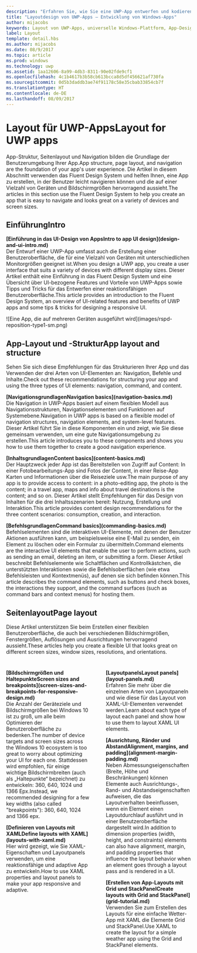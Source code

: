 ```yaml
---
description: "Erfahren Sie, wie Sie eine UWP-App entwerfen und kodieren, die eine einfache Navigation besitzt und auf vielen Geräten und Bildschirmen verschiedener Größen großartig aussieht."
title: "Layoutdesign von UWP-Apps – Entwicklung von Windows-Apps"
author: mijacobs
keywords: Layout von UWP-Apps, universelle Windows-Plattform, App-Design, Schnittstelle
label: Layout
template: detail.hbs
ms.author: mijacobs
ms.date: 08/9/2017
ms.topic: article
ms.prod: windows
ms.technology: uwp
ms.assetid: 1aa12606-8a99-4db3-8311-90e02fde9cf1
ms.openlocfilehash: 4c1b4617b3b58cb613bcca8d5df456621af730fa
ms.sourcegitcommit: 0d5b3daddb3ae74f91178c58e35cbab33854cb7f
ms.translationtype: HT
ms.contentlocale: de-DE
ms.lasthandoff: 08/09/2017
---
```

# <a name="layout-for-uwp-apps"></a><span data-ttu-id="9fd4e-104">Layout für UWP-Apps</span><span class="sxs-lookup"><span data-stu-id="9fd4e-104">Layout for UWP apps</span></span>
<link rel="stylesheet" href="https://az835927.vo.msecnd.net/sites/uwp/Resources/css/custom.css"> 

<span data-ttu-id="9fd4e-105">App-Struktur, Seitenlayout und Navigation bilden die Grundlage der Benutzerumgebung Ihrer App.</span><span class="sxs-lookup"><span data-stu-id="9fd4e-105">App structure, page layout, and navigation are the foundation of your app's user experience.</span></span> <span data-ttu-id="9fd4e-106">Die Artikel in diesem Abschnitt verwenden das Fluent Design System und helfen Ihnen, eine App zu erstellen, in der Benutzer leicht navigieren können und die auf einer Vielzahl von Geräten und Bildschirmgrößen hervorragend aussieht.</span><span class="sxs-lookup"><span data-stu-id="9fd4e-106">The articles in this section use the Fluent Design System to help you create an app that is easy to navigate and looks great on a variety of devices and screen sizes.</span></span>

## <a name="intro"></a><span data-ttu-id="9fd4e-107">Einführung</span><span class="sxs-lookup"><span data-stu-id="9fd4e-107">Intro</span></span>

<div class="side-by-side">
<div class="side-by-side-content">
  <div class="side-by-side-content-left">
  <p><b>[<span data-ttu-id="9fd4e-108">Einführung in das UI-Design von Apps</span><span class="sxs-lookup"><span data-stu-id="9fd4e-108">Intro to app UI design</span></span>](design-and-ui-intro.md)</b><br />
<span data-ttu-id="9fd4e-109">Der Entwurf einer UWP-App umfasst auch die Erstellung einer Benutzeroberfläche, die für eine Vielzahl von Geräten mit unterschiedlichen Monitorgrößen geeignet ist.</span><span class="sxs-lookup"><span data-stu-id="9fd4e-109">When you design a UWP app, you create a user interface that suits a variety of devices with different display sizes.</span></span> <span data-ttu-id="9fd4e-110">Dieser Artikel enthält eine Einführung in das Fluent Design System und eine Übersicht über UI-bezogene Features und Vorteile von UWP-Apps sowie Tipps und Tricks für das Entwerfen einer reaktionsfähigen Benutzeroberfläche.</span><span class="sxs-lookup"><span data-stu-id="9fd4e-110">This article provides an introduction to the Fluent Design System, an overview of UI-related features and benefits of UWP apps and some tips & tricks for designing a responsive UI.</span></span> </p>
  </div>
  <div class="side-by-side-content-right">
    ![Eine App, die auf mehreren Geräten ausgeführt wird](images/rspd-reposition-type1-sm.png)
  </div>
</div>
</div>

## <a name="app-layout-and-structure"></a><span data-ttu-id="9fd4e-112">App-Layout und -Struktur</span><span class="sxs-lookup"><span data-stu-id="9fd4e-112">App layout and structure</span></span>
<span data-ttu-id="9fd4e-113">Sehen Sie sich diese Empfehlungen für das Strukturieren Ihrer App und das Verwenden der drei Arten von UI-Elementen an: Navigation, Befehle und Inhalte.</span><span class="sxs-lookup"><span data-stu-id="9fd4e-113">Check out these recommendations for structuring your app and using the three types of UI elements: navigation, command, and content.</span></span>

<div class="side-by-side">
<div class="side-by-side-content">
  <div class="side-by-side-content-left">
<p>
<b>[<span data-ttu-id="9fd4e-114">Navigationsgrundlagen</span><span class="sxs-lookup"><span data-stu-id="9fd4e-114">Navigation basics</span></span>](navigation-basics.md)</b><br/>
<span data-ttu-id="9fd4e-115">Die Navigation in UWP-Apps basiert auf einem flexiblen Modell aus Navigationsstrukturen, Navigationselementen und Funktionen auf Systemebene.</span><span class="sxs-lookup"><span data-stu-id="9fd4e-115">Navigation in UWP apps is based on a flexible model of navigation structures, navigation elements, and system-level features.</span></span> <span data-ttu-id="9fd4e-116">Dieser Artikel führt Sie in diese Komponenten ein und zeigt, wie Sie diese gemeinsam verwenden, um eine gute Navigationsumgebung zu erstellen.</span><span class="sxs-lookup"><span data-stu-id="9fd4e-116">This article introduces you to these components and shows you how to use them together to create a good navigation experience.</span></span>
</p>
<p>
<b>[<span data-ttu-id="9fd4e-117">Inhaltsgrundlagen</span><span class="sxs-lookup"><span data-stu-id="9fd4e-117">Content basics</span></span>](content-basics.md)</b><br/>
<span data-ttu-id="9fd4e-118">Der Hauptzweck jeder App ist das Bereitstellen von Zugriff auf Content: In einer Fotobearbeitungs-App sind Fotos der Content, in einer Reise-App Karten und Informationen über die Reiseziele usw.</span><span class="sxs-lookup"><span data-stu-id="9fd4e-118">The main purpose of any app is to provide access to content: in a photo-editing app, the photo is the content; in a travel app, maps and info about travel destinations is the content; and so on.</span></span> <span data-ttu-id="9fd4e-119">Dieser Artikel stellt Empfehlungen für das Design von Inhalten für die drei Inhaltsszenarien bereit: Nutzung, Erstellung und Interaktion.</span><span class="sxs-lookup"><span data-stu-id="9fd4e-119">This article provides content design recommendations for the three content scenarios: consumption, creation, and interaction.</span></span>
</p> 
  </div>
  <div class="side-by-side-content-right">
<p><b>[<span data-ttu-id="9fd4e-120">Befehlsgrundlagen</span><span class="sxs-lookup"><span data-stu-id="9fd4e-120">Command basics</span></span>](commanding-basics.md)</b> <br />
<span data-ttu-id="9fd4e-121">Befehlselementen sind die interaktiven UI-Elemente, mit denen der Benutzer Aktionen ausführen kann, um beispielsweise eine E-Mail zu senden, ein Element zu löschen oder ein Formular zu übermitteln.</span><span class="sxs-lookup"><span data-stu-id="9fd4e-121">Command elements are the interactive UI elements that enable the user to perform actions, such as sending an email, deleting an item, or submitting a form.</span></span> <span data-ttu-id="9fd4e-122">Dieser Artikel beschreibt Befehlselemente wie Schaltflächen und Kontrollkästchen, die unterstützten Interaktionen sowie die Befehlsoberflächen (wie etwa Befehlsleisten und Kontextmenüs), auf denen sie sich befinden können.</span><span class="sxs-lookup"><span data-stu-id="9fd4e-122">This article describes the command elements, such as buttons and check boxes, the interactions they support, and the command surfaces (such as command bars and context menus) for hosting them.</span></span></p>
  </div>
</div>
</div>

## <a name="page-layout"></a><span data-ttu-id="9fd4e-123">Seitenlayout</span><span class="sxs-lookup"><span data-stu-id="9fd4e-123">Page layout</span></span> 
<span data-ttu-id="9fd4e-124">Diese Artikel unterstützen Sie beim Erstellen einer flexiblen Benutzeroberfläche, die auch bei verschiedenen Bildschirmgrößen, Fenstergrößen, Auflösungen und Ausrichtungen hervorragend aussieht.</span><span class="sxs-lookup"><span data-stu-id="9fd4e-124">These articles help you create a flexible UI that looks great on different screen sizes, window sizes, resolutions, and orientations.</span></span> 

<div style="column-count: 2; column-gap: 40px; margin-top: 40px;">

<div style="-webkit-column-break-inside: avoid; page-break-inside: avoid; break-inside: avoid;">
<p style="margin-top: 0px; padding-top: 0px;"><b>[<span data-ttu-id="9fd4e-125">Bildschirmgrößen und Haltepunkte</span><span class="sxs-lookup"><span data-stu-id="9fd4e-125">Screen sizes and breakpoints</span></span>](screen-sizes-and-breakpoints-for-responsive-design.md)</b><br/>
<span data-ttu-id="9fd4e-126">Die Anzahl der Geräteziele und Bildschirmgrößen bei Windows 10 ist zu groß, um alle beim Optimieren der Benutzeroberfläche zu bedenken.</span><span class="sxs-lookup"><span data-stu-id="9fd4e-126">The number of device targets and screen sizes across the Windows 10 ecosystem is too great to worry about optimizing your UI for each one.</span></span> <span data-ttu-id="9fd4e-127">Stattdessen wird empfohlen, für einige wichtige Bildschirmbreiten (auch als „Haltepunkte“ bezeichnet) zu entwickeln: 360, 640, 1024 und 1366 Epx.</span><span class="sxs-lookup"><span data-stu-id="9fd4e-127">Instead, we recommended designing for a few key widths (also called "breakpoints"): 360, 640, 1024 and 1366 epx.</span></span></p>
</div>

<div style="-webkit-column-break-inside: avoid; page-break-inside: avoid; break-inside: avoid;">
  <p><b>[<span data-ttu-id="9fd4e-128">Definieren von Layouts mit XAML</span><span class="sxs-lookup"><span data-stu-id="9fd4e-128">Define layouts with XAML</span></span>](layouts-with-xaml.md)</b> <br/>
<span data-ttu-id="9fd4e-129">Hier wird gezeigt, wie Sie XAML-Eigenschaften und Layoutpanels verwenden, um eine reaktionsfähige und adaptive App zu entwickeln.</span><span class="sxs-lookup"><span data-stu-id="9fd4e-129">How to use XAML properties and layout panels to make your app responsive and adaptive.</span></span></p>
</div>
<div style="-webkit-column-break-inside: avoid; page-break-inside: avoid; break-inside: avoid;">
   <p><b>[<span data-ttu-id="9fd4e-130">Layoutpanels</span><span class="sxs-lookup"><span data-stu-id="9fd4e-130">Layout panels</span></span>](layout-panels.md)</b> <br />
<span data-ttu-id="9fd4e-131">Erfahren Sie mehr über die einzelnen Arten von Layoutpaneln und wie diese für das Layout von XAML-UI-Elementen verwendet werden.</span><span class="sxs-lookup"><span data-stu-id="9fd4e-131">Learn about each type of layout each panel and show how to use them to layout XAML UI elements.</span></span></p> 
</div>
<div style="-webkit-column-break-inside: avoid; page-break-inside: avoid; break-inside: avoid;">
 <p><b>[<span data-ttu-id="9fd4e-132">Ausrichtung, Ränder und Abstand</span><span class="sxs-lookup"><span data-stu-id="9fd4e-132">Alignment, margins, and padding</span></span>](alignment-margin-padding.md)</b> <br />
<span data-ttu-id="9fd4e-133">Neben Abmessungseigenschaften (Breite, Höhe und Beschränkungen) können Elemente auch Ausrichtungs-, Rand- und Abstandseigenschaften aufweisen, die das Layoutverhalten beeinflussen, wenn ein Element einen Layoutdurchlauf ausführt und in einer Benutzeroberfläche dargestellt wird.</span><span class="sxs-lookup"><span data-stu-id="9fd4e-133">In addition to dimension properties (width, height, and constraints) elements can also have alignment, margin, and padding properties that influence the layout behavior when an element goes through a layout pass and is rendered in a UI.</span></span></p> 
</div>
<div style="-webkit-column-break-inside: avoid; page-break-inside: avoid; break-inside: avoid;">
 <p><b>[<span data-ttu-id="9fd4e-134">Erstellen von App-Layouts mit Grid und StackPanel</span><span class="sxs-lookup"><span data-stu-id="9fd4e-134">Create layouts with Grid and StackPanel</span></span>](grid-tutorial.md)</b> <br />
<span data-ttu-id="9fd4e-135">Verwenden Sie zum Erstellen des Layouts für eine einfache Wetter-App mit XAML die Elemente Grid und StackPanel.</span><span class="sxs-lookup"><span data-stu-id="9fd4e-135">Use XAML to create the layout for a simple weather app using the Grid and StackPanel elements.</span></span> </p> 
</div>

</div>




